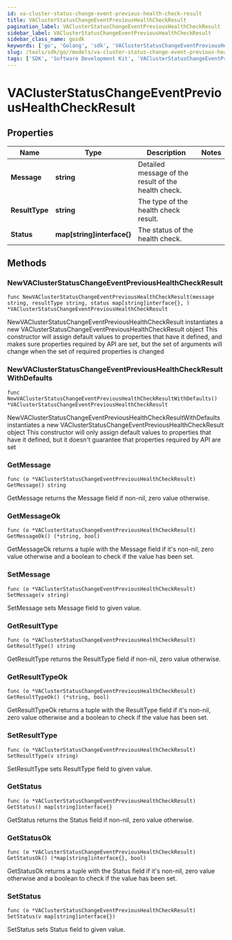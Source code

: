 ```yaml
---
id: va-cluster-status-change-event-previous-health-check-result
title: VAClusterStatusChangeEventPreviousHealthCheckResult
pagination_label: VAClusterStatusChangeEventPreviousHealthCheckResult
sidebar_label: VAClusterStatusChangeEventPreviousHealthCheckResult
sidebar_class_name: gosdk
keywords: ['go', 'Golang', 'sdk', 'VAClusterStatusChangeEventPreviousHealthCheckResult', 'VAClusterStatusChangeEventPreviousHealthCheckResult'] 
slug: /tools/sdk/go//models/va-cluster-status-change-event-previous-health-check-result
tags: ['SDK', 'Software Development Kit', 'VAClusterStatusChangeEventPreviousHealthCheckResult', 'VAClusterStatusChangeEventPreviousHealthCheckResult']
---
```


# VAClusterStatusChangeEventPreviousHealthCheckResult

## Properties

Name | Type | Description | Notes
------------ | ------------- | ------------- | -------------
**Message** | **string** | Detailed message of the result of the health check. | 
**ResultType** | **string** | The type of the health check result. | 
**Status** | **map[string]interface{}** | The status of the health check. | 

## Methods

### NewVAClusterStatusChangeEventPreviousHealthCheckResult

`func NewVAClusterStatusChangeEventPreviousHealthCheckResult(message string, resultType string, status map[string]interface{}, ) *VAClusterStatusChangeEventPreviousHealthCheckResult`

NewVAClusterStatusChangeEventPreviousHealthCheckResult instantiates a new VAClusterStatusChangeEventPreviousHealthCheckResult object
This constructor will assign default values to properties that have it defined,
and makes sure properties required by API are set, but the set of arguments
will change when the set of required properties is changed

### NewVAClusterStatusChangeEventPreviousHealthCheckResultWithDefaults

`func NewVAClusterStatusChangeEventPreviousHealthCheckResultWithDefaults() *VAClusterStatusChangeEventPreviousHealthCheckResult`

NewVAClusterStatusChangeEventPreviousHealthCheckResultWithDefaults instantiates a new VAClusterStatusChangeEventPreviousHealthCheckResult object
This constructor will only assign default values to properties that have it defined,
but it doesn't guarantee that properties required by API are set

### GetMessage

`func (o *VAClusterStatusChangeEventPreviousHealthCheckResult) GetMessage() string`

GetMessage returns the Message field if non-nil, zero value otherwise.

### GetMessageOk

`func (o *VAClusterStatusChangeEventPreviousHealthCheckResult) GetMessageOk() (*string, bool)`

GetMessageOk returns a tuple with the Message field if it's non-nil, zero value otherwise
and a boolean to check if the value has been set.

### SetMessage

`func (o *VAClusterStatusChangeEventPreviousHealthCheckResult) SetMessage(v string)`

SetMessage sets Message field to given value.


### GetResultType

`func (o *VAClusterStatusChangeEventPreviousHealthCheckResult) GetResultType() string`

GetResultType returns the ResultType field if non-nil, zero value otherwise.

### GetResultTypeOk

`func (o *VAClusterStatusChangeEventPreviousHealthCheckResult) GetResultTypeOk() (*string, bool)`

GetResultTypeOk returns a tuple with the ResultType field if it's non-nil, zero value otherwise
and a boolean to check if the value has been set.

### SetResultType

`func (o *VAClusterStatusChangeEventPreviousHealthCheckResult) SetResultType(v string)`

SetResultType sets ResultType field to given value.


### GetStatus

`func (o *VAClusterStatusChangeEventPreviousHealthCheckResult) GetStatus() map[string]interface{}`

GetStatus returns the Status field if non-nil, zero value otherwise.

### GetStatusOk

`func (o *VAClusterStatusChangeEventPreviousHealthCheckResult) GetStatusOk() (*map[string]interface{}, bool)`

GetStatusOk returns a tuple with the Status field if it's non-nil, zero value otherwise
and a boolean to check if the value has been set.

### SetStatus

`func (o *VAClusterStatusChangeEventPreviousHealthCheckResult) SetStatus(v map[string]interface{})`

SetStatus sets Status field to given value.



